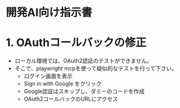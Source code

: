 
# 開発AI向け指示書

# 1. OAuthコールバックの修正

* ローカル環境では、OAuth2認証のテストができません。
* そこで、playwright mcpを使って疑似的なテストを行って下さい。
	* ログイン画面を表示
	* Sign in with Google をクリック
	* Google認証はスキップし、ダミーのコードを作成
	* OAuth2コールバックのURLにアクセス
